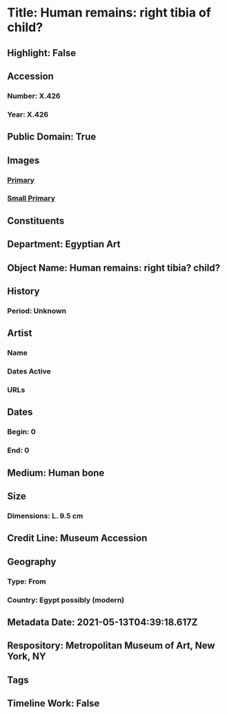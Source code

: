 # Title: Human remains: right tibia of child?
## Highlight: False
## Accession
### Number: X.426
### Year: X.426
## Public Domain: True
## Images
### [Primary](https://images.metmuseum.org/CRDImages/eg/original/Images-Restricted.jpg)
### [Small Primary](https://images.metmuseum.org/CRDImages/eg/web-large/Images-Restricted.jpg)
## Constituents
## Department: Egyptian Art
## Object Name: Human remains: right tibia? child?
## History
### Period: Unknown
## Artist
### Name
### Dates Active
### URLs
## Dates
### Begin: 0
### End: 0
## Medium: Human bone
## Size
### Dimensions: L. 9.5 cm
## Credit Line: Museum Accession
## Geography
### Type: From
### Country: Egypt possibly (modern)
## Metadata Date: 2021-05-13T04:39:18.617Z
## Respository: Metropolitan Museum of Art, New York, NY
## Tags
## Timeline Work: False